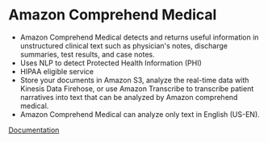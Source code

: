 # Amazon Comprehend Medical

- Amazon Comprehend Medical detects and returns useful information in unstructured clinical text such as physician's notes, discharge summaries, test results, and case notes.
- Uses NLP to detect Protected Health Information (PHI)
- HIPAA eligible service
- Store your documents in Amazon S3, analyze the real-time data with Kinesis Data Firehose, or use Amazon Transcribe to transcribe patient narratives into text that can be analyzed by Amazon comprehend medical.
- Amazon Comprehend Medical can analyze only text in English (US-EN).

[Documentation](https://docs.aws.amazon.com/comprehend-medical/latest/dev/comprehendmedical-welcome.html)
